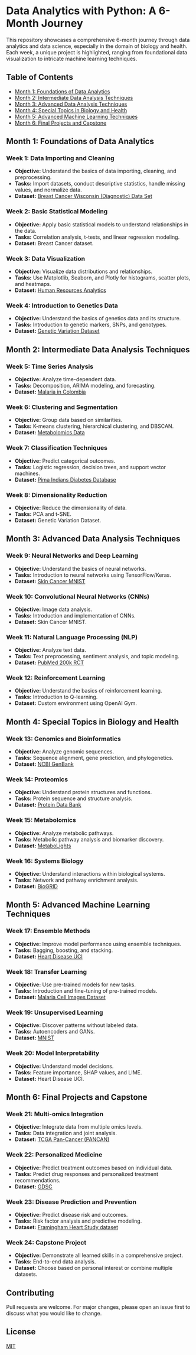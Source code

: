 # Data Analytics with Python: A 6-Month Journey

This repository showcases a comprehensive 6-month journey through data analytics and data science, especially in the domain of biology and health. Each week, a unique project is highlighted, ranging from foundational data visualization to intricate machine learning techniques.

## Table of Contents

- [Month 1: Foundations of Data Analytics](#month-1-foundations-of-data-analytics)
- [Month 2: Intermediate Data Analysis Techniques](#month-2-intermediate-data-analysis-techniques)
- [Month 3: Advanced Data Analysis Techniques](#month-3-advanced-data-analysis-techniques)
- [Month 4: Special Topics in Biology and Health](#month-4-special-topics-in-biology-and-health)
- [Month 5: Advanced Machine Learning Techniques](#month-5-advanced-machine-learning-techniques)
- [Month 6: Final Projects and Capstone](#month-6-final-projects-and-capstone)

## Month 1: Foundations of Data Analytics

### Week 1: Data Importing and Cleaning
- **Objective:** Understand the basics of data importing, cleaning, and preprocessing.
- **Tasks:** Import datasets, conduct descriptive statistics, handle missing values, and normalize data.
- **Dataset:** [Breast Cancer Wisconsin (Diagnostic) Data Set](https://www.kaggle.com/uciml/breast-cancer-wisconsin-data)

### Week 2: Basic Statistical Modeling
- **Objective:** Apply basic statistical models to understand relationships in the data.
- **Tasks:** Correlation analysis, t-tests, and linear regression modeling.
- **Dataset:** Breast Cancer dataset.

### Week 3: Data Visualization
- **Objective:** Visualize data distributions and relationships.
- **Tasks:** Use Matplotlib, Seaborn, and Plotly for histograms, scatter plots, and heatmaps.
- **Dataset:** [Human Resources Analytics](https://www.kaggle.com/ludobenistant/hr-analytics)

### Week 4: Introduction to Genetics Data
- **Objective:** Understand the basics of genetics data and its structure.
- **Tasks:** Introduction to genetic markers, SNPs, and genotypes.
- **Dataset:** [Genetic Variation Dataset](https://www.kaggle.com/c/msk-redefining-cancer-treatment/data)

## Month 2: Intermediate Data Analysis Techniques

### Week 5: Time Series Analysis
- **Objective:** Analyze time-dependent data.
- **Tasks:** Decomposition, ARIMA modeling, and forecasting.
- **Dataset:** [Malaria in Colombia](https://www.kaggle.com/rpizarrog/weekly-malaria-cases-in-colombia-1960-to-2001)

### Week 6: Clustering and Segmentation
- **Objective:** Group data based on similarities.
- **Tasks:** K-means clustering, hierarchical clustering, and DBSCAN.
- **Dataset:** [Metabolomics Data](https://www.ebi.ac.uk/metabolights/)

### Week 7: Classification Techniques
- **Objective:** Predict categorical outcomes.
- **Tasks:** Logistic regression, decision trees, and support vector machines.
- **Dataset:** [Pima Indians Diabetes Database](https://www.kaggle.com/uciml/pima-indians-diabetes-database)

### Week 8: Dimensionality Reduction
- **Objective:** Reduce the dimensionality of data.
- **Tasks:** PCA and t-SNE.
- **Dataset:** Genetic Variation Dataset.

## Month 3: Advanced Data Analysis Techniques

### Week 9: Neural Networks and Deep Learning
- **Objective:** Understand the basics of neural networks.
- **Tasks:** Introduction to neural networks using TensorFlow/Keras.
- **Dataset:** [Skin Cancer MNIST](https://www.kaggle.com/kmader/skin-cancer-mnist-ham10000)

### Week 10: Convolutional Neural Networks (CNNs)
- **Objective:** Image data analysis.
- **Tasks:** Introduction and implementation of CNNs.
- **Dataset:** Skin Cancer MNIST.

### Week 11: Natural Language Processing (NLP)
- **Objective:** Analyze text data.
- **Tasks:** Text preprocessing, sentiment analysis, and topic modeling.
- **Dataset:** [PubMed 200k RCT](https://www.kaggle.com/fakenewschallenge1/pubmed-200k-rct)

### Week 12: Reinforcement Learning
- **Objective:** Understand the basics of reinforcement learning.
- **Tasks:** Introduction to Q-learning.
- **Dataset:** Custom environment using OpenAI Gym.

## Month 4: Special Topics in Biology and Health

### Week 13: Genomics and Bioinformatics
- **Objective:** Analyze genomic sequences.
- **Tasks:** Sequence alignment, gene prediction, and phylogenetics.
- **Dataset:** [NCBI GenBank](https://www.ncbi.nlm.nih.gov/genbank/)

### Week 14: Proteomics
- **Objective:** Understand protein structures and functions.
- **Tasks:** Protein sequence and structure analysis.
- **Dataset:** [Protein Data Bank](https://www.rcsb.org/)

### Week 15: Metabolomics
- **Objective:** Analyze metabolic pathways.
- **Tasks:** Metabolic pathway analysis and biomarker discovery.
- **Dataset:** [MetaboLights](https://www.ebi.ac.uk/metabolights/)

### Week 16: Systems Biology
- **Objective:** Understand interactions within biological systems.
- **Tasks:** Network and pathway enrichment analysis.
- **Dataset:** [BioGRID](https://thebiogrid.org/)

## Month 5: Advanced Machine Learning Techniques

### Week 17: Ensemble Methods
- **Objective:** Improve model performance using ensemble techniques.
- **Tasks:** Bagging, boosting, and stacking.
- **Dataset:** [Heart Disease UCI](https://www.kaggle.com/ronitf/heart-disease-uci)

### Week 18: Transfer Learning
- **Objective:** Use pre-trained models for new tasks.
- **Tasks:** Introduction and fine-tuning of pre-trained models.
- **Dataset:** [Malaria Cell Images Dataset](https://www.kaggle.com/iarunava/cell-images-for-detecting-malaria)

### Week 19: Unsupervised Learning
- **Objective:** Discover patterns without labeled data.
- **Tasks:** Autoencoders and GANs.
- **Dataset:** [MNIST](https://www.kaggle.com/c/digit-recognizer/data)

### Week 20: Model Interpretability
- **Objective:** Understand model decisions.
- **Tasks:** Feature importance, SHAP values, and LIME.
- **Dataset:** Heart Disease UCI.

## Month 6: Final Projects and Capstone

### Week 21: Multi-omics Integration
- **Objective:** Integrate data from multiple omics levels.
- **Tasks:** Data integration and joint analysis.
- **Dataset:** [TCGA Pan-Cancer (PANCAN)](https://www.cbioportal.org/)

### Week 22: Personalized Medicine
- **Objective:** Predict treatment outcomes based on individual data.
- **Tasks:** Predict drug responses and personalized treatment recommendations.
- **Dataset:** [GDSC](https://www.cancerrxgene.org/)

### Week 23: Disease Prediction and Prevention
- **Objective:** Predict disease risk and outcomes.
- **Tasks:** Risk factor analysis and predictive modeling.
- **Dataset:** [Framingham Heart Study dataset](https://www.kaggle.com/amanajmera1/framingham-heart-study-dataset)

### Week 24: Capstone Project
- **Objective:** Demonstrate all learned skills in a comprehensive project.
- **Tasks:** End-to-end data analysis.
- **Dataset:** Choose based on personal interest or combine multiple datasets.

## Contributing

Pull requests are welcome. For major changes, please open an issue first to discuss what you would like to change.

## License

[MIT](https://choosealicense.com/licenses/mit/)
